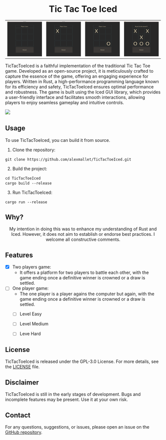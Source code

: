 <div align="center">
  
# Tic Tac Toe Iced

<table>
  <tr>
    <td>
      <img src="assets/TicTacToeIced-1.png">
    </td>
    <td>
      <img src="assets/TicTacToeIced-2.png">
    </td>
    <td>
      <img src="assets/TicTacToeIced-3.png">
    </td>
    <td>
      <img src="assets/TicTacToeIced-4.png">
    </td>
  </tr>
</table>

</div>

TicTacToeIced is a faithful implementation of the traditional Tic Tac Toe game. Developed as an open-source project, it is meticulously crafted to capture the essence of the game, offering an engaging experience for players. Written in Rust, a high-performance programming language known for its efficiency and safety, TicTacToeIced ensures optimal performance and robustness. The game is built using the Iced GUI library, which provides a user-friendly interface and facilitates smooth interactions, allowing players to enjoy seamless gameplay and intuitive controls.


<a href="https://github.com/iced-rs/iced">
  <img src="https://gist.githubusercontent.com/hecrj/ad7ecd38f6e47ff3688a38c79fd108f0/raw/74384875ecbad02ae2a926425e9bcafd0695bade/color.svg" width="130px">
</a>

## Usage

To use TicTacToeIced, you can build it from source.

1. Clone the repository:

```
git clone https://github.com/alexmallet/TicTacToeIced.git
```

2. Build the project:

```
cd TicTacToeIced
cargo build --release
```

3. Run TicTacToeIced:

```
cargo run --release
```

## Why?
<div align="center">
My intention in doing this was to enhance my understanding of Rust and Iced. However, it does not aim to establish or endorse best practices. I welcome all constructive comments.  
</div>

## Features
- [x] Two players game:
  * It offers a platform for two players to battle each other, with the game ending once a definitive winner is crowned or a draw is settled. 
- [ ] One player game:
  * The one player is a player agains the computer but again, with the game ending once a definitive winner is crowned or a draw is settled.
  - [ ] Level Easy
  - [ ] Level Medium
  - [ ] Leve Hard 



## License

TicTacToeIced is released under the GPL-3.0 License. For more details, see the [LICENSE](LICENSE) file.

## Disclaimer

TicTacToeIced is still in the early stages of development. Bugs and incomplete features may be present. Use it at your own risk.

## Contact

For any questions, suggestions, or issues, please open an issue on the [GitHub repository](https://github.com/alexmallet/TicTacToeIced/issues).

